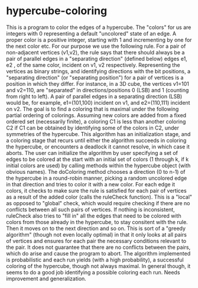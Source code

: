 hypercube-coloring
==================

This is a program to color the edges of a hypercube. The "colors" for us are integers with 0 representing a default "uncolored" state of an edge. A proper color is a positive integer, starting with 1 and incrementing by one for the next color etc.  For our purpose we use the following rule.  For a pair of non-adjacent vertices (v1,v2), the rule says that there should always be  a  pair of parallel edges in a "separating direction" (defined below) edges e1, e2 , of the same color, incident on v1, v2 respectively. Representing the vertices as binary strings, and identifying directions with the bit positions, a  "separating direction" (or "separating position") for a pair of vertices is a position in which they differ. For instance, in a 3D cube, the vertices  v1=101 and v2=110,  are  "separated" in  directions/positions 0 (LSB) and 1 (counting from right to left). A pair of parallel edges in a separating direction (LSB) would be, for example, e1=(101,100)  incident on v1, and e2=(110,111) incident  on v2. The goal is to find a coloring that is maximal under the following  partial ordering of colorings. Assuming new colors are added from a fixed ordered set (necessarily finite), a coloring C1 is less than another coloring C2 if C1 can be obtained by identifying some of the colors in C2,  under symmetries of the hypercube. This algorithm has an initialization stage, and a coloring stage that recurs until either the algorithm succeeds in coloring the hypercube, or encounters a deadlock it cannot resolve, in which case it aborts. The user can  initialize the algorithm by  user specifying  a set of edges to be colored at the start with an initial set of colors (1 through k, if k initial colors are used) by calling methods within the hypercube object (with obvious names). The doColoring method chooses a direction (0 to n-1) of the hypercube in a round-robin manner, picking a random uncolored edge in that direction and tries to color it with a new color.  For each edge it colors, it checks to make sure the rule is satisfied for each pair of vertices as a result of the added color (calls  the ruleCheck function). This is a "local" as opposed to "global" check,  which would require checking if there are no conflicts between all such pairs of vertices. If nothing is inconsistent, ruleCheck also tries to "fill in" all  the edges that need  to be colored with colors from those already in the hypercube, to stay consitent with the rule.  Then it moves on to the next direction and so on. This is sort of a "greedy algorithm" (though not even locally optimal) in that it only looks at all pairs of vertices and ensures for each pair  the necessary conditions relevant to the pair. It does not guarantee that there are no conflicts between the pairs, which do arise and cause the program to abort. The algorithm implemented is probabilistic and each run yields (with a high probability), a successful coloring of the hypercube, though not always maximal. In general though, it seems to do a good job identifying a possible coloring each run. Needs improvement and generalization.

